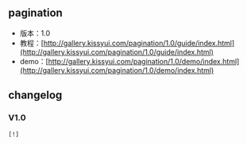 ## pagination

* 版本：1.0
* 教程：[http://gallery.kissyui.com/pagination/1.0/guide/index.html](http://gallery.kissyui.com/pagination/1.0/guide/index.html)
* demo：[http://gallery.kissyui.com/pagination/1.0/demo/index.html](http://gallery.kissyui.com/pagination/1.0/demo/index.html)

## changelog

### V1.0

    [!]


